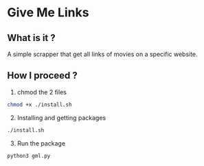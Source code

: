 # Give Me Links

## What is it ?

A simple scrapper that get all links of movies on a specific website.

## How I proceed ?

1. chmod the 2 files

  ```bash
  chmod +x ./install.sh
  ```

2. Installing and getting packages

  ```bash
  ./install.sh
  ```

3. Run the package

  ```bash
  python3 gml.py
  ```
